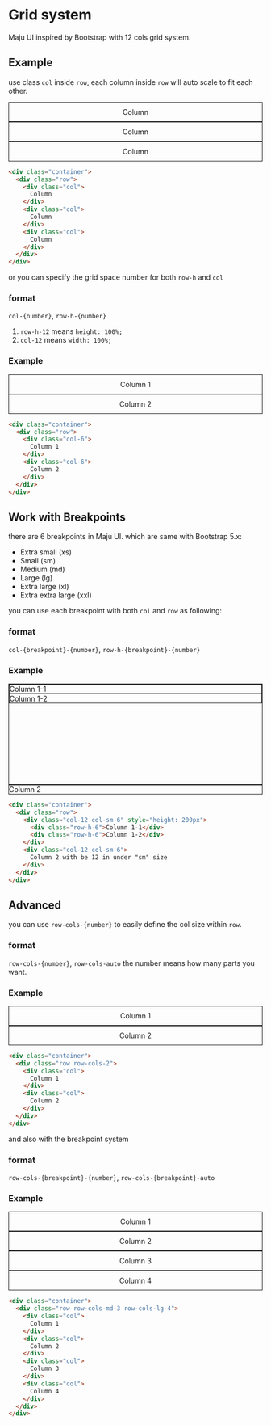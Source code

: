 # Grid system

Maju UI inspired by Bootstrap with 12 cols grid system.

<style>
  .container-demo-1 .col,
  .container-demo-2 [class*='col-'],
  .container-demo-4 .col {
    border: 1px solid;
    text-align: center;
    padding: 10px 0;
    box-sizing: border-box;
  }
  .container-demo-3 [class*='col-'],
  .container-demo-3 [class*='row-'] {
    border: 1px solid;
    box-sizing: border-box;
  }
</style>

## Example
use class `col` inside `row`, each column inside `row` will auto scale to fit each other.

<div class="container container-demo-1">
  <div class="row">
    <div class="col">
      Column
    </div>
    <div class="col">
      Column
    </div>
    <div class="col">
      Column
    </div>
  </div>
</div>

```html
<div class="container">
  <div class="row">
    <div class="col">
      Column
    </div>
    <div class="col">
      Column
    </div>
    <div class="col">
      Column
    </div>
  </div>
</div>
```

or you can specify the grid space number for both `row-h` and `col`

### format
`col-{number}`, `row-h-{number}`

1. `row-h-12` means `height: 100%;`
2. `col-12` means `width: 100%;`


### Example

<div class="container container-demo-2">
  <div class="row">
    <div class="col-6">
      Column 1
    </div>
    <div class="col-6">
      Column 2
    </div>
  </div>
</div>

```html
<div class="container">
  <div class="row">
    <div class="col-6">
      Column 1
    </div>
    <div class="col-6">
      Column 2
    </div>
  </div>
</div>
```

## Work with Breakpoints
there are 6 breakpoints in Maju UI. which are same with Bootstrap 5.x:

- Extra small (xs)
- Small (sm)
- Medium (md)
- Large (lg)
- Extra large (xl)
- Extra extra large (xxl)

you can use each breakpoint with both `col` and `row` as following:

### format
`col-{breakpoint}-{number}`, `row-h-{breakpoint}-{number}`


### Example

<div class="container container-demo-3">
  <div class="row">
    <div class="col-12 col-sm-6" style="height: 200px">
      <div class="row-h-6">Column 1-1</div>
      <div class="row-h-6">Column 1-2</div>
    </div>
    <div class="col-12 col-sm-6">
      Column 2
    </div>
  </div>
</div>

```html
<div class="container">
  <div class="row">
    <div class="col-12 col-sm-6" style="height: 200px">
      <div class="row-h-6">Column 1-1</div>
      <div class="row-h-6">Column 1-2</div>
    </div>
    <div class="col-12 col-sm-6">
      Column 2 with be 12 in under "sm" size
    </div>
  </div>
</div>
```



## Advanced
you can use `row-cols-{number}` to easily define the col size within `row`.

### format
`row-cols-{number}`, `row-cols-auto`
the number means how many parts you want.

### Example

<div class="container container-demo-4">
  <div class="row row-cols-2">
    <div class="col">
      Column 1
    </div>
    <div class="col">
      Column 2
    </div>
  </div>
</div>

```html
<div class="container">
  <div class="row row-cols-2">
    <div class="col">
      Column 1
    </div>
    <div class="col">
      Column 2
    </div>
  </div>
</div>
```

and also with the breakpoint system

### format
`row-cols-{breakpoint}-{number}`, `row-cols-{breakpoint}-auto`

### Example

<div class="container container-demo-4">
  <div class="row row-cols-md-3 row-cols-lg-4">
    <div class="col">
      Column 1
    </div>
    <div class="col">
      Column 2
    </div>
    <div class="col">
      Column 3
    </div>
    <div class="col">
      Column 4
    </div>
  </div>
</div>

```html
<div class="container">
  <div class="row row-cols-md-3 row-cols-lg-4">
    <div class="col">
      Column 1
    </div>
    <div class="col">
      Column 2
    </div>
    <div class="col">
      Column 3
    </div>
    <div class="col">
      Column 4
    </div>
  </div>
</div>
```